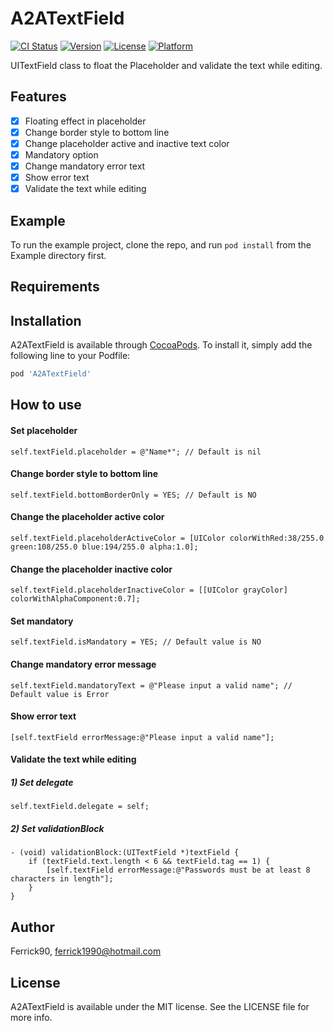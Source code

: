 # A2ATextField

[![CI Status](https://img.shields.io/travis/Ferrick90/A2ATextField.svg?style=flat)](https://travis-ci.org/Ferrick90/A2ATextField)
[![Version](https://img.shields.io/cocoapods/v/A2ATextField.svg?style=flat)](https://cocoapods.org/pods/A2ATextField)
[![License](https://img.shields.io/cocoapods/l/A2ATextField.svg?style=flat)](https://cocoapods.org/pods/A2ATextField)
[![Platform](https://img.shields.io/cocoapods/p/A2ATextField.svg?style=flat)](https://cocoapods.org/pods/A2ATextField)

UITextField class to float the Placeholder and validate the text while editing.

## Features
- [x] Floating effect in placeholder
- [x] Change border style to bottom line
- [x] Change placeholder active and inactive text color
- [x] Mandatory option
- [x] Change mandatory error text
- [x] Show error text
- [x] Validate the text while editing

## Example

To run the example project, clone the repo, and run `pod install` from the Example directory first.

## Requirements

## Installation

A2ATextField is available through [CocoaPods](https://cocoapods.org). To install
it, simply add the following line to your Podfile:

```ruby
pod 'A2ATextField'
```

## How to use
####  Set placeholder
```
self.textField.placeholder = @"Name*"; // Default is nil
```

#### Change border style to bottom line
```
self.textField.bottomBorderOnly = YES; // Default is NO
```

#### Change the placeholder active color
```
self.textField.placeholderActiveColor = [UIColor colorWithRed:38/255.0 green:108/255.0 blue:194/255.0 alpha:1.0];
```

#### Change the placeholder inactive color
```
self.textField.placeholderInactiveColor = [[UIColor grayColor] colorWithAlphaComponent:0.7];
```

#### Set mandatory
```
self.textField.isMandatory = YES; // Default value is NO
```

#### Change mandatory error message
```
self.textField.mandatoryText = @"Please input a valid name"; // Default value is Error
```

#### Show error text
```
[self.textField errorMessage:@"Please input a valid name"];
```

#### Validate the text while editing
##### 1) Set delegate
```
self.textField.delegate = self;
```

##### 2) Set validationBlock
```
- (void) validationBlock:(UITextField *)textField {
	if (textField.text.length < 6 && textField.tag == 1) {
		[self.textField errorMessage:@"Passwords must be at least 8 characters in length"];
	}
}
```

## Author

Ferrick90, ferrick1990@hotmail.com

## License

A2ATextField is available under the MIT license. See the LICENSE file for more info.
